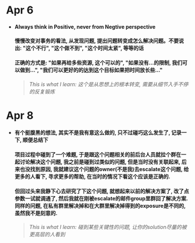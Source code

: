 # Apr 6

- #### Always think in Positive, never from Negtive perspective

  #### 慢慢改变对事务的看法, 从发现问题, 提出问题转变成怎么解决问题。不要说出: "这个不行", "这个做不到", "这个时间太紧", 等等的话
  
  #### 正确的方式是: "如果再给多些资源, 这个可以的", "如果没有...的限制, 我们可以做到...", "我们可以更好的的达到这个目标如果把时间放长些..."

  
  > *This is what I learn: 这个是从思想上的根本转变, 需要从细节入手不停的反复锻炼*



# Apr 8

- #### 有个挺腹黑的想法, 其实不是我有意这么做的, 只不过碰巧这么发生了, 记录一下, 顺便总结下

  #### 项目过程中碰到了一个难题, 于是跟这个问题相关的前后台人员就拉个群在一起讨论解决这个问题, 我之前是碰到过类似的问题, 但是当时没有关联起来, 后来也没找到原因, 我就建议这个问题的owner(不是我)去escalate这个问题, 给更多的人看下, 寻求更多的帮助, 在当时的情况下看这个应该是正确的.
  
  #### 但回过头来我静下心去研究了下这个问题, 就想起来以前的解决方案了, 改了点参数一试就调通了, 然后我就在刚被escalate的邮件group里群回了解决方案. 同样的问题, 在私有群里解决掉和在大群里解决掉得到的exposure是不同的, 虽然我不是刻意的.

  
  > *This is what I learn: 碰到某些关键性的问题, 让你的solution尽量的被更高层的人看到*

